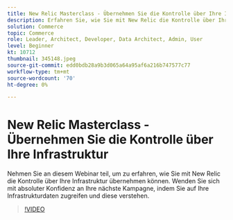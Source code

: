 ```yaml
---
title: New Relic Masterclass - Übernehmen Sie die Kontrolle über Ihre Infrastruktur
description: Erfahren Sie, wie Sie mit New Relic die Kontrolle über Ihre Infrastruktur übernehmen können. Wenden Sie sich mit absoluter Konfidenz an Ihre nächste Kampagne, indem Sie auf Ihre Infrastrukturdaten zugreifen und diese verstehen.
solution: Commerce
topic: Commerce
role: Leader, Architect, Developer, Data Architect, Admin, User
level: Beginner
kt: 10712
thumbnail: 345148.jpeg
source-git-commit: edd0bdb28a9b3d065a64a95af6a216b747577c77
workflow-type: tm+mt
source-wordcount: '70'
ht-degree: 0%

---
```


# New Relic Masterclass - Übernehmen Sie die Kontrolle über Ihre Infrastruktur

Nehmen Sie an diesem Webinar teil, um zu erfahren, wie Sie mit New Relic die Kontrolle über Ihre Infrastruktur übernehmen können. Wenden Sie sich mit absoluter Konfidenz an Ihre nächste Kampagne, indem Sie auf Ihre Infrastrukturdaten zugreifen und diese verstehen.

>[!VIDEO](https://video.tv.adobe.com/v/345148/?quality=12&learn=on)

